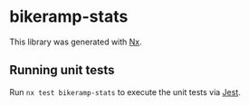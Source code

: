 # bikeramp-stats

This library was generated with [Nx](https://nx.dev).

## Running unit tests

Run `nx test bikeramp-stats` to execute the unit tests via [Jest](https://jestjs.io).
